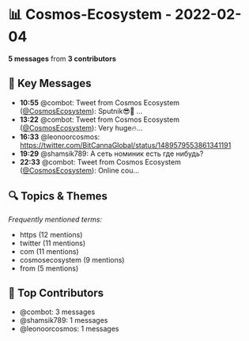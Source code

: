# 📊 Cosmos-Ecosystem - 2022-02-04
**5 messages** from **3 contributors**

## 💬 Key Messages
- **10:55** @combot: Tweet from Cosmos Ecosystem ([@CosmosEcosystem](https://twitter.com/CosmosEcosystem)):
Sputnik😎👀
...
- **13:22** @combot: Tweet from Cosmos Ecosystem ([@CosmosEcosystem](https://twitter.com/CosmosEcosystem)):
Very huge🔥...
- **16:33** @leonoorcosmos: https://twitter.com/BitCannaGlobal/status/1489579553861341191
- **19:29** @shamsik789: А сеть номиник есть где нибудь?
- **22:33** @combot: Tweet from Cosmos Ecosystem ([@CosmosEcosystem](https://twitter.com/CosmosEcosystem)):
Online cou...

## 🔍 Topics & Themes
*Frequently mentioned terms:*
- https (12 mentions)
- twitter (11 mentions)
- com (11 mentions)
- cosmosecosystem (9 mentions)
- from (5 mentions)

## 👥 Top Contributors
- @combot: 3 messages
- @shamsik789: 1 messages
- @leonoorcosmos: 1 messages